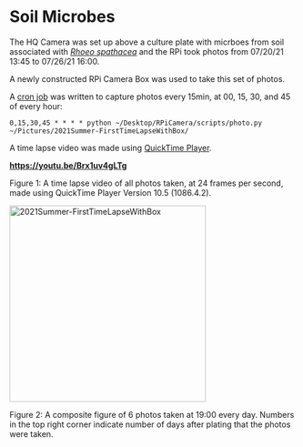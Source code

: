 # Soil Microbes

The HQ Camera was set up above a culture plate with micrboes from soil associated with [*Rhoeo spathacea*](https://en.wikipedia.org/wiki/Tradescantia_spathacea) and the RPi took photos from 07/20/21 13:45 to 07/26/21 16:00.

A newly constructed RPi Camera Box was used to take this set of photos.

A [cron job](https://en.wikipedia.org/wiki/Cron) was written to capture photos every 15min, at 00, 15, 30, and 45 of every hour: 

`0,15,30,45 * * * * python ~/Desktop/RPiCamera/scripts/photo.py ~/Pictures/2021Summer-FirstTimeLapseWithBox/`

A time lapse video was made using [QuickTime Player](https://en.wikipedia.org/wiki/QuickTime).

**https://youtu.be/Brx1uv4gLTg**

Figure 1: A time lapse video of all photos taken, at 24 frames per second, made using QuickTime Player Version 10.5 (1086.4.2).

<img width="345" alt="2021Summer-FirstTimeLapseWithBox" src="https://user-images.githubusercontent.com/66045478/127059419-ba96c2d0-d0d4-46b1-b10e-c6dc85d59d17.png">

Figure 2: A composite figure of 6 photos taken at 19:00 every day. Numbers in the top right corner indicate number of days after plating that the photos were taken.
